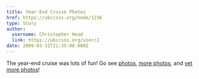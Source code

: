 ```yaml
---
title: Year-End Cruise Photos 
href: https://ubccsss.org/node/1236
type: Story
author:
  username: Christopher Head
  link: https://ubccsss.org/user/2
date: 2009-03-31T21:35:00.000Z
---
```


<div class="field field-name-body field-type-text-with-summary field-label-hidden"><div class="field-items"><div class="field-item even"><p>The year-end cruise was lots of fun! Go see <a href="https://facebook.com/album.php?aid=2257178&amp;id=21005258&amp;l=16b2180194">photos</a>, <a href="https://facebook.com/album.php?aid=2257183&amp;id=21005258&amp;l=2e197e1f61">more photos</a>, and <a href="https://facebook.com/album.php?aid=2257184&amp;id=21005258&amp;l=bf3b2f9046">yet more photos</a>!</p>
</div></div></div>    <footer>
          </footer>